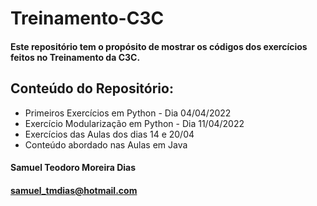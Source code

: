 # Treinamento-C3C

#### Este repositório tem o propósito de mostrar os códigos dos exercícios feitos no Treinamento da C3C.

## Conteúdo do Repositório:

- Primeiros Exercícios em Python - Dia 04/04/2022
- Exercício Modularização em Python - Dia 11/04/2022
- Exercícios das Aulas dos dias 14 e 20/04
- Conteúdo abordado nas Aulas em Java

#### Samuel Teodoro Moreira Dias

#### samuel_tmdias@hotmail.com
